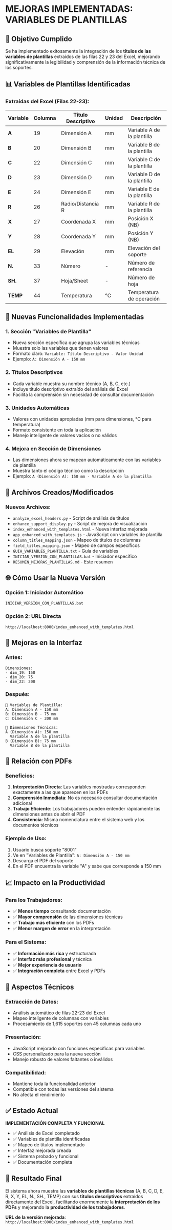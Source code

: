 # MEJORAS IMPLEMENTADAS: VARIABLES DE PLANTILLAS

## 🎯 Objetivo Cumplido

Se ha implementado exitosamente la integración de los **títulos de las variables de plantillas** extraídos de las filas 22 y 23 del Excel, mejorando significativamente la legibilidad y comprensión de la información técnica de los soportes.

## 📊 Variables de Plantillas Identificadas

### Extraídas del Excel (Filas 22-23):

| Variable | Columna | Título Descriptivo | Unidad | Descripción |
|----------|---------|-------------------|--------|-------------|
| **A** | 19 | Dimensión A | mm | Variable A de la plantilla |
| **B** | 20 | Dimensión B | mm | Variable B de la plantilla |
| **C** | 22 | Dimensión C | mm | Variable C de la plantilla |
| **D** | 23 | Dimensión D | mm | Variable D de la plantilla |
| **E** | 24 | Dimensión E | mm | Variable E de la plantilla |
| **R** | 26 | Radio/Distancia R | mm | Variable R de la plantilla |
| **X** | 27 | Coordenada X | mm | Posición X (NB) |
| **Y** | 28 | Coordenada Y | mm | Posición Y (NB) |
| **EL** | 29 | Elevación | mm | Elevación del soporte |
| **N.** | 33 | Número | - | Número de referencia |
| **SH.** | 37 | Hoja/Sheet | - | Número de hoja |
| **TEMP** | 44 | Temperatura | °C | Temperatura de operación |

## 🚀 Nuevas Funcionalidades Implementadas

### 1. **Sección "Variables de Plantilla"**
- Nueva sección específica que agrupa las variables técnicas
- Muestra solo las variables que tienen valores
- Formato claro: `Variable: Título Descriptivo - Valor Unidad`
- Ejemplo: `A: Dimensión A - 150 mm`

### 2. **Títulos Descriptivos**
- Cada variable muestra su nombre técnico (A, B, C, etc.)
- Incluye título descriptivo extraído del análisis del Excel
- Facilita la comprensión sin necesidad de consultar documentación

### 3. **Unidades Automáticas**
- Valores con unidades apropiadas (mm para dimensiones, °C para temperatura)
- Formato consistente en toda la aplicación
- Manejo inteligente de valores vacíos o no válidos

### 4. **Mejora en Sección de Dimensiones**
- Las dimensiones ahora se mapean automáticamente con las variables de plantilla
- Muestra tanto el código técnico como la descripción
- Ejemplo: `A (Dimensión A): 150 mm - Variable A de la plantilla`

## 📁 Archivos Creados/Modificados

### Nuevos Archivos:
- `analyze_excel_headers.py` - Script de análisis de títulos
- `enhance_support_display.py` - Script de mejora de visualización
- `index_enhanced_with_templates.html` - Nueva interfaz mejorada
- `app_enhanced_with_templates.js` - JavaScript con variables de plantilla
- `column_titles_mapping.json` - Mapeo de títulos de columnas
- `field_titles_mapping.json` - Mapeo de campos específicos
- `GUIA_VARIABLES_PLANTILLA.txt` - Guía de variables
- `INICIAR_VERSION_CON_PLANTILLAS.bat` - Iniciador específico
- `RESUMEN_MEJORAS_PLANTILLAS.md` - Este resumen

## 🌐 Cómo Usar la Nueva Versión

### Opción 1: Iniciador Automático
```bash
INICIAR_VERSION_CON_PLANTILLAS.bat
```

### Opción 2: URL Directa
```
http://localhost:8000/index_enhanced_with_templates.html
```

## 🎨 Mejoras en la Interfaz

### Antes:
```
Dimensiones:
- dim_19: 150
- dim_20: 75
- dim_22: 200
```

### Después:
```
📐 Variables de Plantilla:
A: Dimensión A - 150 mm
B: Dimensión B - 75 mm
C: Dimensión C - 200 mm

📏 Dimensiones Técnicas:
A (Dimensión A): 150 mm
  Variable A de la plantilla
B (Dimensión B): 75 mm
  Variable B de la plantilla
```

## 🔗 Relación con PDFs

### Beneficios:
1. **Interpretación Directa**: Las variables mostradas corresponden exactamente a las que aparecen en los PDFs
2. **Comprensión Inmediata**: No es necesario consultar documentación adicional
3. **Trabajo Eficiente**: Los trabajadores pueden entender rápidamente las dimensiones antes de abrir el PDF
4. **Consistencia**: Misma nomenclatura entre el sistema web y los documentos técnicos

### Ejemplo de Uso:
1. Usuario busca soporte "8001"
2. Ve en "Variables de Plantilla": `A: Dimensión A - 150 mm`
3. Descarga el PDF del soporte
4. En el PDF encuentra la variable "A" y sabe que corresponde a 150 mm

## 📈 Impacto en la Productividad

### Para los Trabajadores:
- ✅ **Menos tiempo** consultando documentación
- ✅ **Mayor comprensión** de las dimensiones técnicas
- ✅ **Trabajo más eficiente** con los PDFs
- ✅ **Menor margen de error** en la interpretación

### Para el Sistema:
- ✅ **Información más rica** y estructurada
- ✅ **Interfaz más profesional** y técnica
- ✅ **Mejor experiencia de usuario**
- ✅ **Integración completa** entre Excel y PDFs

## 🔧 Aspectos Técnicos

### Extracción de Datos:
- Análisis automático de filas 22-23 del Excel
- Mapeo inteligente de columnas con variables
- Procesamiento de 1,615 soportes con 45 columnas cada uno

### Presentación:
- JavaScript mejorado con funciones específicas para variables
- CSS personalizado para la nueva sección
- Manejo robusto de valores faltantes o inválidos

### Compatibilidad:
- Mantiene toda la funcionalidad anterior
- Compatible con todas las versiones del sistema
- No afecta el rendimiento

## ✅ Estado Actual

**IMPLEMENTACIÓN COMPLETA Y FUNCIONAL**

- ✅ Análisis de Excel completado
- ✅ Variables de plantilla identificadas
- ✅ Mapeo de títulos implementado
- ✅ Interfaz mejorada creada
- ✅ Sistema probado y funcional
- ✅ Documentación completa

## 🎉 Resultado Final

El sistema ahora muestra las **variables de plantillas técnicas** (A, B, C, D, E, R, X, Y, EL, N., SH., TEMP) con sus **títulos descriptivos** extraídos directamente del Excel, facilitando enormemente la **interpretación de los PDFs** y mejorando la **productividad de los trabajadores**.

**URL de la versión mejorada**: `http://localhost:8000/index_enhanced_with_templates.html` 